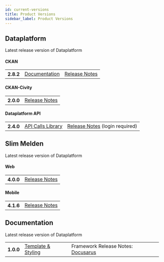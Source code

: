 ```yaml
---
id: current-versions
title: Product Versions
sidebar_label: Product Versions
---
```


## Dataplatform
Latest release version of Dataplatform

#### CKAN
<table class="versions">
    <tbody>
        <tr>
            <th>2.8.2</th>
            <td>
                <a href="https://docs.ckan.org/en/2.8/" target="_blank">Documentation</a>
            </td>
            <td>
                <a href="https://docs.ckan.org/en/2.8/changelog.html" target="_blank">Release Notes</a>
            </td>
        </tr>
    </tbody>
</table>

#### CKAN-Civity
<table class="versions">
    <tbody>
        <tr>
            <th>2.0.0</th>
            <td>
                <a href="#">Release Notes</a>
            </td>
        </tr>
    </tbody>
</table>

#### Dataplatform API
<table class="versions">
    <tbody>
        <tr>
            <th>2.4.0</th>
            <td>
                <a href="https://dev.dataplatform.nl/swagger/DataplatformAPI_2_4.html#!/default/get_media_media_id" target="_blank">API Calls Library</a>
            </td>
            <td>
                <a href="https://gitlab.onetrail.net/Civity/DataplatformAPI/DataplatformAPI2/tree/master" target="_blank">Release Notes</a> (login required)
            </td>
        </tr>
    </tbody>
</table>



## Slim Melden
Latest release version of Dataplatform

#### Web
<table class="versions">
    <tbody>
        <tr>
            <th>4.0.0</th>
            <!-- <td>
                <a href="#">Documentation</a>
            </td> -->
            <td>
                <a href="Release_Notes\releaseNotes-SM-Web.html">Release Notes</a>
            </td>
        </tr>
    </tbody>
</table>

#### Mobile
<table class="versions">
    <tbody>
        <tr>
            <th>4.1.6</th>
            <!-- <td>
                <a href="#">Documentation</a>
            </td> -->
            <td>
                <a href='Release_Notes\releaseNotes-SM-Mobile.html'>Release Notes</a>
            </td>
        </tr>
    </tbody>
</table>

<!-- #### Behandel
<table class="versions">
    <tbody>
        <tr>
            <th>numerical version goes here</th>
            <td>
                <a href="#">Link goes here</a>
            </td>
            <td>
                <a href="#">Release Notes</a>
            </td>
        </tr>
    </tbody>
</table> -->



## Documentation 
Latest release version of Dataplatform

<table class="versions">
    <tbody>
        <tr>
            <th>1.0.0</th>
            <td>
                <a href="template.html" target="_blank">Template & Styling</a>
            </td>
            <td>
                Framework Release Notes: <a href="https://docusaurus.io/en/versions" target="_blank">Docusarus</a>
            </td>
        </tr>
    </tbody>
</table>
<!-- 
## Data Hamster
Latest release version of Dataplatform
<table class="versions">
    <tbody>
        <tr>
            <th>numerical version goes here</th>
            <td>
                <a href="#">Link goes here</a>
            </td>
            <td>
                <a href="#">Release Notes</a>
            </td>
        </tr>
    </tbody>
</table> -->